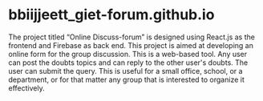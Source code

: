 # bbiijjeett_giet-forum.github.io
The project titled “Online Discuss-forum” is designed using React.js as the frontend and 
Firebase as back end. This project is aimed at developing an online form for the group discussion. This is a web-based tool. Any user can post the doubts topics and can reply to the other user's doubts. The 
user can submit the query. This is useful for a small office, school, or a department, or for that matter 
any group that is interested to organize it effectively.

